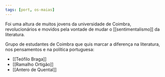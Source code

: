 ```yaml
---
tags: [port, os-maias]
---
```


Foi uma altura de muitos jovens da universidade de Coimbra, revolucionários e movidos pela vontade de mudar o [[sentimentalismo]] da literatura.

Grupo de estudantes de Coimbra que quis marcar a diferença na literatura, nos pensamentos e na política portuguesa:
- [[Teófilo Braga]]
- [[Ramalho Ortigão]]
- [[Antero de Quental]]
